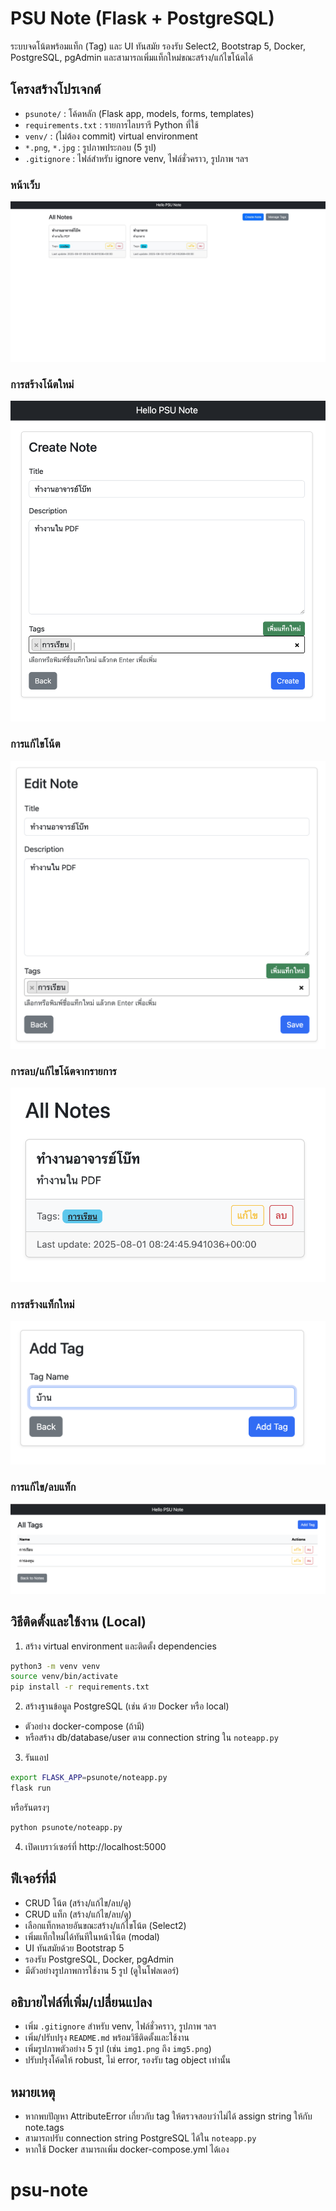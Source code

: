 # PSU Note (Flask + PostgreSQL)

ระบบจดโน้ตพร้อมแท็ก (Tag) และ UI ทันสมัย รองรับ Select2, Bootstrap 5, Docker, PostgreSQL, pgAdmin และสามารถเพิ่มแท็กใหม่ขณะสร้าง/แก้ไขโน้ตได้

## โครงสร้างโปรเจกต์

- `psunote/` : โค้ดหลัก (Flask app, models, forms, templates)
- `requirements.txt` : รายการไลบรารี Python ที่ใช้
- `venv/` : (ไม่ต้อง commit) virtual environment
- `*.png`, `*.jpg` : รูปภาพประกอบ (5 รูป)
- `.gitignore` : ไฟล์สำหรับ ignore venv, ไฟล์ชั่วคราว, รูปภาพ ฯลฯ

### หน้าเว็บ
![note-function-edit-note](/images/page.jpeg)

### การสร้างโน้ตใหม่
![note-function-edit-note](/images/note-function-create.png)


### การแก้ไขโน้ต
![note-function-edit-note](/images/note-function-edit-note.png)

### การลบ/แก้ไขโน้ตจากรายการ
![note-function-del-edit](/images/note-function-del-edit.png)

### การสร้างแท็กใหม่
![tag-function-2-create](/images/tag-function-2-create.png)

### การแก้ไข/ลบแท็ก
![tag-function-1-edit_and_del](/images/tag-function-1-edit_and_del.png)

## วิธีติดตั้งและใช้งาน (Local)

1. สร้าง virtual environment และติดตั้ง dependencies

```bash
python3 -m venv venv
source venv/bin/activate
pip install -r requirements.txt
```

2. สร้างฐานข้อมูล PostgreSQL (เช่น ด้วย Docker หรือ local)

- ตัวอย่าง docker-compose (ถ้ามี)
- หรือสร้าง db/database/user ตาม connection string ใน `noteapp.py`

3. รันแอป

```bash
export FLASK_APP=psunote/noteapp.py
flask run
```

หรือรันตรงๆ

```bash
python psunote/noteapp.py
```

4. เปิดเบราว์เซอร์ที่ http://localhost:5000

## ฟีเจอร์ที่มี

- CRUD โน้ต (สร้าง/แก้ไข/ลบ/ดู)
- CRUD แท็ก (สร้าง/แก้ไข/ลบ/ดู)
- เลือกแท็กหลายอันขณะสร้าง/แก้ไขโน้ต (Select2)
- เพิ่มแท็กใหม่ได้ทันทีในหน้าโน้ต (modal)
- UI ทันสมัยด้วย Bootstrap 5
- รองรับ PostgreSQL, Docker, pgAdmin
- มีตัวอย่างรูปภาพการใช้งาน 5 รูป (ดูในโฟลเดอร์)

## อธิบายไฟล์ที่เพิ่ม/เปลี่ยนแปลง

- เพิ่ม `.gitignore` สำหรับ venv, ไฟล์ชั่วคราว, รูปภาพ ฯลฯ
- เพิ่ม/ปรับปรุง `README.md` พร้อมวิธีติดตั้งและใช้งาน
- เพิ่มรูปภาพตัวอย่าง 5 รูป (เช่น `img1.png` ถึง `img5.png`)
- ปรับปรุงโค้ดให้ robust, ไม่ error, รองรับ tag object เท่านั้น

## หมายเหตุ
- หากพบปัญหา AttributeError เกี่ยวกับ tag ให้ตรวจสอบว่าไม่ได้ assign string ให้กับ note.tags
- สามารถปรับ connection string PostgreSQL ได้ใน `noteapp.py`
- หากใช้ Docker สามารถเพิ่ม docker-compose.yml ได้เอง
# psu-note
